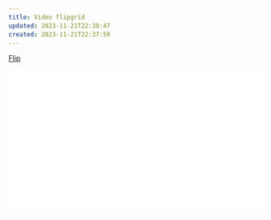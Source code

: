 ```yaml
---
title: Video flipgrid
updated: 2023-11-21T22:38:47
created: 2023-11-21T22:37:59
---
```


[Flip](https://flip.com/s/Z8fttJtS7QDF?classId=d5c76057-f7f1-4773-b7bb-86475f5e944c&assignmentId=5ee07b33-3e87-43b8-997b-15b0e172806e&submissionId=a27691f0-9470-1bdb-044e-5de62ef87ef9)

![image1](resources/851fe82d99f046578df35d634261b06f.png)
